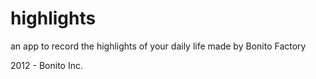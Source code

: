 highlights
==========

an app to record the highlights of your daily life made by Bonito Factory

2012 - Bonito Inc.